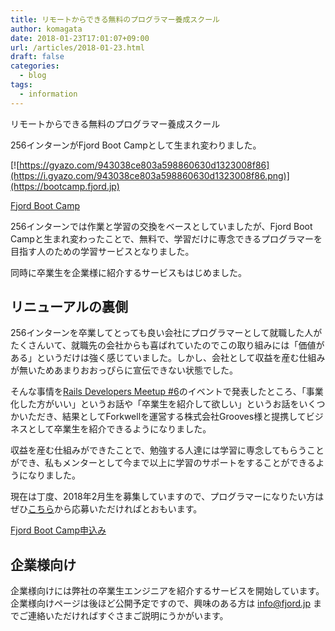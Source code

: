 ```yaml
---
title: リモートからできる無料のプログラマー養成スクール
author: komagata
date: 2018-01-23T17:01:07+09:00
url: /articles/2018-01-23.html
draft: false
categories:
  - blog
tags:
  - information
---
```

リモートからできる無料のプログラマー養成スクール

256インターンがFjord Boot Campとして生まれ変わりました。

[![https://gyazo.com/943038ce803a598860630d1323008f86](https://i.gyazo.com/943038ce803a598860630d1323008f86.png)](https://bootcamp.fjord.jp)

[Fjord Boot Camp](https://bootcamp.fjord.jp)

256インターンでは作業と学習の交換をベースとしていましたが、Fjord Boot Campと生まれ変わったことで、無料で、学習だけに専念できるプログラマーを目指す人のための学習サービスとなりました。

同時に卒業生を企業様に紹介するサービスもはじめました。

## リニューアルの裏側

256インターンを卒業してとっても良い会社にプログラマーとして就職した人がたくさんいて、就職先の会社からも喜ばれていたのでこの取り組みには「価値がある」というだけは強く感じていました。しかし、会社として収益を産む仕組みが無いためあまりおおっぴらに宣伝できない状態でした。

そんな事情を[Rails Developers Meetup #6](/articles/2017-10-20.html)のイベントで発表したところ、「事業化した方がいい」というお話や「卒業生を紹介して欲しい」というお話をいくつかいただき、結果としてForkwellを運営する株式会社Grooves様と提携してビジネスとして卒業生を紹介できるようになりました。

収益を産む仕組みができたことで、勉強する人達には学習に専念してもらうことができ、私もメンターとして今まで以上に学習のサポートをすることができるようになりました。

現在は丁度、2018年2月生を募集していますので、プログラマーになりたい方はぜひ[こちら](https://bootcamp.fjord.jp)から応募いただければとおもいます。

[Fjord Boot Camp申込み](https://bootcamp.fjord.jp)

## 企業様向け

企業様向けには弊社の卒業生エンジニアを紹介するサービスを開始しています。企業様向けページは後ほど公開予定ですので、興味のある方は info@fjord.jp までご連絡いただければすぐさまご説明にうかがいます。
